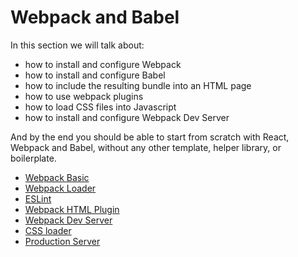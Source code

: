 # Webpack and Babel

In this section we will talk about:

- how to install and configure Webpack
- how to install and configure Babel
- how to include the resulting bundle into an HTML page
- how to use webpack plugins
- how to load CSS files into Javascript
- how to install and configure Webpack Dev Server

And by the end you should be able to start from scratch with React, Webpack and Babel, without any other template, helper library, or boilerplate.

- [Webpack Basic](webpack-basic.md)
- [Webpack Loader](webpack-loader.md)
- [ESLint](webpack-eslint.md)
- [Webpack HTML Plugin](webpack-html-plugin.md)
- [Webpack Dev Server](webpack-devserver.md)
- [CSS loader](css-loader.md)
- [Production Server](production-server.md)
